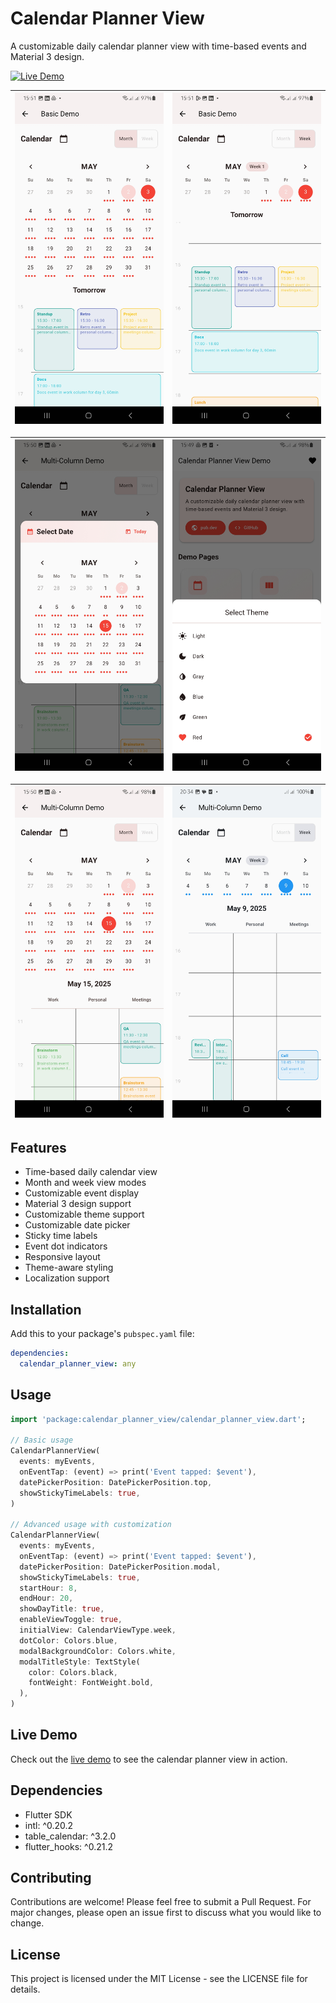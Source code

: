 # Calendar Planner View

A customizable daily calendar planner view with time-based events and Material 3 design.

[![Live Demo](https://img.shields.io/badge/Live%20Demo-View%20Online-blue)](https://calendar-planner-view.pages.dev/)

| ![Month View](https://raw.githubusercontent.com/danial2026/calendar_planner_view/main/assets/basic-month-view.jpg) | ![Week View](https://raw.githubusercontent.com/danial2026/calendar_planner_view/main/assets/basic-week-view.jpg) |
|------------------------------------|------------------------------------|

| ![Select Date](https://raw.githubusercontent.com/danial2026/calendar_planner_view/main/assets/select-date.jpg) | ![Multi Theme](https://raw.githubusercontent.com/danial2026/calendar_planner_view/main/assets/select-theme.jpg) |
|------------------------------------|------------------------------------|


| ![Multi Column Month View](https://raw.githubusercontent.com/danial2026/calendar_planner_view/main/assets/multi-column-month-view.jpg) | ![Multi Column Week View](https://raw.githubusercontent.com/danial2026/calendar_planner_view/main/assets/multi-column-week-view.jpg) |
|------------------------------------|------------------------------------|


## Features

* Time-based daily calendar view
* Month and week view modes
* Customizable event display
* Material 3 design support
* Customizable theme support
* Customizable date picker
* Sticky time labels
* Event dot indicators
* Responsive layout
* Theme-aware styling
* Localization support

## Installation

Add this to your package's `pubspec.yaml` file:

```yaml
dependencies:
  calendar_planner_view: any
```

## Usage

```dart
import 'package:calendar_planner_view/calendar_planner_view.dart';

// Basic usage
CalendarPlannerView(
  events: myEvents,
  onEventTap: (event) => print('Event tapped: $event'),
  datePickerPosition: DatePickerPosition.top,
  showStickyTimeLabels: true,
)

// Advanced usage with customization
CalendarPlannerView(
  events: myEvents,
  onEventTap: (event) => print('Event tapped: $event'),
  datePickerPosition: DatePickerPosition.modal,
  showStickyTimeLabels: true,
  startHour: 8,
  endHour: 20,
  showDayTitle: true,
  enableViewToggle: true,
  initialView: CalendarViewType.week,
  dotColor: Colors.blue,
  modalBackgroundColor: Colors.white,
  modalTitleStyle: TextStyle(
    color: Colors.black,
    fontWeight: FontWeight.bold,
  ),
)
```

## Live Demo

Check out the [live demo](https://calendar-planner-view.pages.dev/) to see the calendar planner view in action.

## Dependencies

* Flutter SDK
* intl: ^0.20.2
* table_calendar: ^3.2.0
* flutter_hooks: ^0.21.2

## Contributing

Contributions are welcome! Please feel free to submit a Pull Request.
For major changes, please open an issue first to discuss what you would like to change.

## License

This project is licensed under the MIT License - see the LICENSE file for details. 